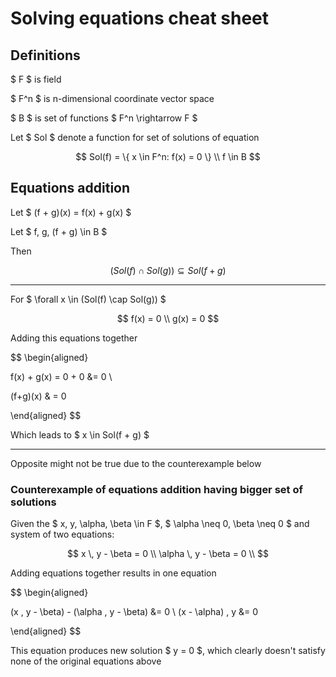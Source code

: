 # Solving equations cheat sheet

## Definitions

$ F $ is field

$ F^n $ is n-dimensional coordinate vector space

$ B $ is set of functions $ F^n \rightarrow F $

Let $ Sol $ denote a function for set of solutions of equation

$$
Sol(f) = \{ x \in F^n: f(x) = 0 \} \\
f \in B
$$

## Equations addition

Let $ (f + g)(x) = f(x) + g(x) $

Let $ f, g, (f + g) \in B $

Then

$$
(Sol(f) \cap Sol(g)) \subseteq Sol(f + g)
$$

---

For $ \forall x \in (Sol(f) \cap Sol(g)) $

$$
f(x) = 0 \\
g(x) = 0
$$

Adding this equations together

$$
\begin{aligned}

f(x) + g(x) = 0 + 0 &= 0 \\

(f+g)(x) & = 0

\end{aligned}
$$

Which leads to $ x \in Sol(f + g) $

---

Opposite might not be true due to the counterexample below

### Counterexample of equations addition having bigger set of solutions

Given the $ x, y, \alpha, \beta \in F $, $ \alpha \neq 0, \beta \neq 0 $ and  system of two equations:

$$
x \, y - \beta = 0 \\
\alpha \, y - \beta = 0 \\
$$

Adding equations together results in one equation

$$
\begin{aligned}

(x \, y - \beta) - (\alpha \, y - \beta) &= 0 \\
(x - \alpha) \, y &= 0

\end{aligned}
$$

This equation produces new solution $ y = 0 $, which clearly doesn't satisfy none of the original equations above
